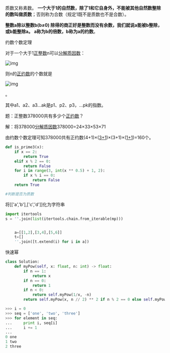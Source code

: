 质数又称素数。 **一个大于1的自然数，除了1和它自身外，不能被其他自然数整除的数叫做质数**；否则称为合数（规定1既不是质数也不是合数）。



**整数a除以整数b(b≠0) 除得的商正好是整数而没有余数，我们就说a能被b整除，或b能整除a。** **a称为b的倍数，b称为a的约数**。



约数个数定理

对于一个大于1[正整数](https://baike.baidu.com/item/正整数/8461335?fromModule=lemma_inlink)n可以[分解质因数](https://baike.baidu.com/item/分解质因数?fromModule=lemma_inlink)：

![img](https://bkimg.cdn.bcebos.com/formula/afef3bf76b93359a0067ea80e57bca0e.svg)

则n的[正约数](https://baike.baidu.com/item/正约数/882466?fromModule=lemma_inlink)的个数就是

![img](https://bkimg.cdn.bcebos.com/formula/21c38a03ef417a187c0a202b37ce59c4.svg)

。

其中a1、a2、a3…ak是p1、p2、p3，…pk的指数。



题：正整数378000共有多少个[正约数](https://baike.baidu.com/item/正约数/882466?fromModule=lemma_inlink)？

解：将378000[分解质因数](https://baike.baidu.com/item/分解质因数/2253749?fromModule=lemma_inlink)378000=24×33×53×71

由约数个数定理可知378000共有正约数(4+1)×([3+1](https://baike.baidu.com/item/3%2B1/1202026?fromModule=lemma_inlink))×(3+1)×([1+1](https://baike.baidu.com/item/1%2B1/21620?fromModule=lemma_inlink))=160个。



```python
def is_prime3(x):
    if x == 2:
        return True
    elif x % 2 == 0:
        return False
    for i in range(3, int(x ** 0.5) + 1, 2):
        if x % i == 0:
            return False
    return True

#判断是否为质数
```



将[['a','b'],['c','d']]化为字符串

```python
import itertools
s = ''.join(list(itertools.chain.from_iterable(mp)))


    a=[[1,2],[3,4],[5,6]]  
    t=[]  
    ''.join([t.extend(i) for i in a])  
```





快速幂

```python
class Solution:
    def myPow(self, x: float, n: int) -> float:
        if n == 1:
            return x
        if n == 0:
            return 1
        if n < 0:
            return self.myPow(1/x, -n)
        return self.myPow(x, n // 2) ** 2 if n % 2 == 0 else self.myPow(x, n // 2) ** 2 * x
```

```python
>>> i = 0
>>> seq = ['one', 'two', 'three']
>>> for element in seq:
...     print i, seq[i]
...     i += 1
...
0 one
1 two
2 three
```

